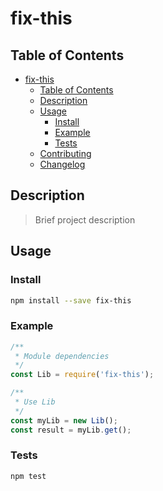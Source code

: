 # fix-this

## Table of Contents

- [fix-this](#fix-this)
  - [Table of Contents](#table-of-contents)
  - [Description](#description)
  - [Usage](#usage)
    - [Install](#install)
    - [Example](#example)
    - [Tests](#tests)
  - [Contributing](#contributing)
  - [Changelog](#changelog)

## Description

> Brief project description

## Usage

### Install

```sh
npm install --save fix-this
```

### Example

```js
/**
 * Module dependencies
 */
const Lib = require('fix-this');

/**
 * Use Lib
 */
const myLib = new Lib();
const result = myLib.get();
```

### Tests

```sh
npm test
```
